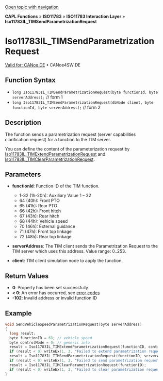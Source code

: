 [Open topic with navigation](../../../../../../CANoeDEFamily.htm#Topics/CAPLFunctions/ISO11783/ISOInteractionLayer/Functions/CAPLfunctionIso11783ILtimSendParametrizationRequest.md)

**CAPL Functions** » **ISO11783** » **ISO11783 Interaction Layer** » **Iso11783IL_TIMSendParametrizationRequest**

# Iso11783IL_TIMSendParametrizationRequest

[Valid for: CANoe DE](../../../../Shared/FeatureAvailability.md) • CANoe4SW DE

## Function Syntax

- `long Iso11783IL_TIMSendParametrizationRequest(byte functionId, byte serverAddress);` // form 1
- `long Iso11783IL_TIMSendParametrizationRequest(dbNode client, byte functionId, byte serverAddress);` // form 2

## Description

The function sends a parametrization request (server capabilities clarification request) for a function to the TIM server.

You can define the content of the parameterization request by [Iso11783IL_TIMExtendParametrizationRequest](CAPLfunctionIso11783ILtimExtendParametrizationRequest.md) and [Iso11783IL_TIMClearParametrizationRequest](CAPLfunctionIso11783ILtimClearParametrizationRequest.md).

## Parameters

- **functionId**: Function ID of the TIM function.
  - 1-32 (1h-20h): Auxiliary Value 1 – 32
  - 64 (40h): Front PTO
  - 65 (41h): Rear PTO
  - 66 (42h): Front hitch
  - 67 (43h): Rear hitch
  - 68 (44h): Vehicle speed
  - 70 (46h): External guidance
  - 71 (47h): Front top linkage
  - 72 (48h): Rear top linkage

- **serverAddress**: The TIM client sends the Parametrization Request to the TIM server which uses this address. Value range: 0..253.

- **client**: TIM client simulation node to apply the function.

## Return Values

- **0**: Property has been set successfully
- **< 0**: An error has occurred, see [error codes](../../../CAPLfunctionsISOj1939ErrorCodes.md)
- **-102**: Invalid address or invalid function ID

## Example

```c
void SendVehicleSpeedParametrizationRequest(byte serverAddress)
{
  long result;
  byte functionID = 68; // vehicle speed
  byte controlMode = 0; // generic info
  result = Iso11783IL_TIMExtendParametrizationRequest(functionID, controlMode);
  if (result < 0) writeEx(1, 3, "Failed to extend parametrization request");
  result = Iso11783IL_TIMSendParametrizationRequest(functionID, serverAddress);
  if (result < 0) writeEx(1, 3, "Failed to send parametrization request");
  result = Iso11783IL_TIMClearParametrizationRequest(functionID);
  if (result < 0) writeEx(1, 3, "Failed to clear parametrization request");
}
```

